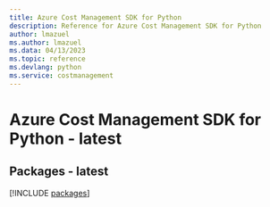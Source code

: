 ```yaml
---
title: Azure Cost Management SDK for Python
description: Reference for Azure Cost Management SDK for Python
author: lmazuel
ms.author: lmazuel
ms.data: 04/13/2023
ms.topic: reference
ms.devlang: python
ms.service: costmanagement
---
```

# Azure Cost Management SDK for Python - latest
## Packages - latest
[!INCLUDE [packages](cost-management-index.md)]